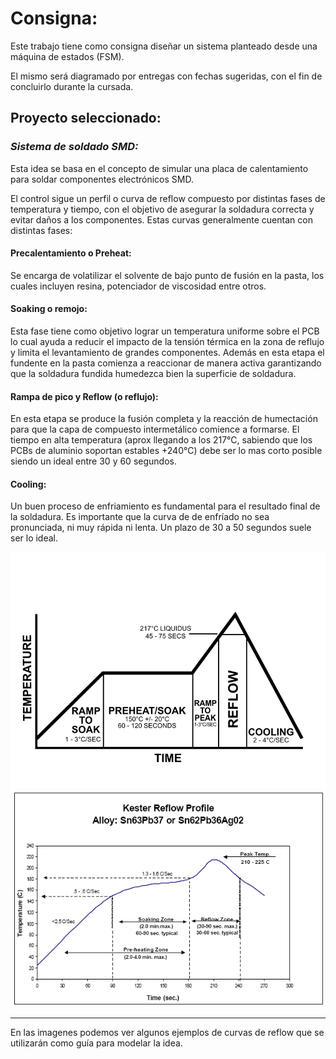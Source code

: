 # Consigna:

Este trabajo tiene como consigna diseñar un sistema planteado desde una máquina de estados (FSM).

El mismo será diagramado por entregas con fechas sugeridas, con el fin de concluirlo durante la cursada.

## Proyecto seleccionado:

### *Sistema de soldado SMD:*

Esta idea se basa en el concepto de simular una placa de   calentamiento para soldar componentes electrónicos SMD.

El control sigue un perfil o curva de reflow compuesto por distintas fases de temperatura y tiempo, con el objetivo de asegurar la soldadura correcta y evitar daños a los componentes. Estas curvas generalmente cuentan con distintas fases:

#### Precalentamiento o Preheat:
Se encarga de volatilizar el solvente de bajo punto de fusión en la pasta, los cuales incluyen resina, potenciador de viscosidad entre otros.

#### Soaking o remojo:
Esta fase tiene como objetivo lograr un temperatura uniforme sobre el PCB lo cual ayuda a reducir el impacto de la tensión térmica en la zona de reflujo y limita el levantamiento de grandes componentes. Además en esta etapa el fundente en la pasta comienza a reaccionar de manera activa garantizando que la soldadura fundida humedezca bien la superficie de soldadura.

#### Rampa de pico y Reflow (o reflujo):

En esta etapa se produce la fusión completa y la reacción de humectación para que la capa de compuesto intermetálico comience a formarse. El tiempo en alta temperatura (aprox llegando a los 217°C, sabiendo que los PCBs de aluminio soportan estables +240°C) debe ser lo mas corto posible siendo un ideal entre 30 y 60 segundos.

#### Cooling:
Un buen proceso de enfriamiento es fundamental para el resultado final de la soldadura. Es importante que la curva de de enfríado no sea pronunciada, ni muy rápida ni lenta. Un plazo de 30 a 50 segundos suele ser lo ideal. 


![Curva_reflow_1](https://github.com/fraansalo/informatica_2/blob/main/images/800px-RSS_Components_of_a_Profile1.svg.png?raw=true)
![Curva_reflow_1](https://github.com/fraansalo/informatica_2/blob/main/images/kester1.jpg?raw=true)


---
En las imagenes podemos ver algunos ejemplos de curvas de reflow que se utilizarán como guía para modelar la idea.



